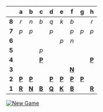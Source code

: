 |     |  a  |  b  |  c  |  d  |  e  |  f  |  g  |  h  |
|:---:|:---:|:---:|:---:|:---:|:---:|:---:|:---:|:---:|
|  **8**  |  _r_  |  _n_  |  _b_  |  _q_  |  _k_  |  _b_  |     |  _r_  |
|  **7**  |  _p_  |  _p_  |     |  _p_  |     |  _p_  |  _p_  |  _p_  |
|  **6**  |     |     |     |     |  _p_  |  _n_  |     |     |
|  **5**  |     |     |  _p_  |     |     |     |     |     |
|  **4**  |     |     |  [**P**](https://github.com/grim-kalman)  |     |     |     |     |  [**P**](https://readme-chess.azurewebsites.net/select?square=h4)  |
|  **3**  |     |     |     |     |     |  [**N**](https://readme-chess.azurewebsites.net/select?square=f3)  |     |     |
|  **2**  |  [**P**](https://readme-chess.azurewebsites.net/select?square=a2)  |  [**P**](https://readme-chess.azurewebsites.net/select?square=b2)  |     |  [**P**](https://readme-chess.azurewebsites.net/select?square=d2)  |  [**P**](https://readme-chess.azurewebsites.net/select?square=e2)  |  [**P**](https://github.com/grim-kalman)  |  [**P**](https://readme-chess.azurewebsites.net/select?square=g2)  |     |
|  **1**  |  [**R**](https://github.com/grim-kalman)  |  [**N**](https://readme-chess.azurewebsites.net/select?square=b1)  |  [**B**](https://github.com/grim-kalman)  |  [**Q**](https://readme-chess.azurewebsites.net/select?square=d1)  |  [**K**](https://github.com/grim-kalman)  |  [**B**](https://github.com/grim-kalman)  |     |  [**R**](https://readme-chess.azurewebsites.net/select?square=h1)  |

[![New Game](https://img.shields.io/badge/new_game-4CAF50)](https://readme-chess.azurewebsites.net/new)